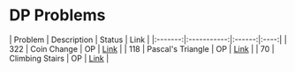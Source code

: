 # DP Problems

| Problem | Description | Status | Link | |:-------:|:-----------:|:------:|:----:|
| 322     | Coin Change | OP     | [Link](https://leetcode.com/problems/coin-change/) |
| 118 | Pascal's Triangle | OP | [Link](https://leetcode.com/problems/pascals-triangle/?envType=problem-list-v2&envId=dynamic-programming) | 
| 70 | Climbing Stairs | OP | [Link](https://leetcode.com/problems/climbing-stairs/) | 
